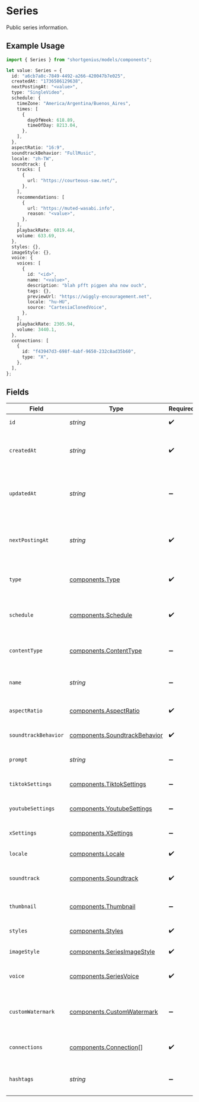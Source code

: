 # Series

Public series information.

## Example Usage

```typescript
import { Series } from "shortgenius/models/components";

let value: Series = {
  id: "a6cb7a8c-7849-4492-a266-420047b7e025",
  createdAt: "1736586129638",
  nextPostingAt: "<value>",
  type: "SingleVideo",
  schedule: {
    timeZone: "America/Argentina/Buenos_Aires",
    times: [
      {
        dayOfWeek: 618.89,
        timeOfDay: 8213.04,
      },
    ],
  },
  aspectRatio: "16:9",
  soundtrackBehavior: "FullMusic",
  locale: "zh-TW",
  soundtrack: {
    tracks: [
      {
        url: "https://courteous-saw.net/",
      },
    ],
    recommendations: [
      {
        url: "https://muted-wasabi.info",
        reason: "<value>",
      },
    ],
    playbackRate: 6019.44,
    volume: 633.69,
  },
  styles: {},
  imageStyle: {},
  voice: {
    voices: [
      {
        id: "<id>",
        name: "<value>",
        description: "blah pfft pigpen aha now ouch",
        tags: {},
        previewUrl: "https://wiggly-encouragement.net",
        locale: "hu-HU",
        source: "CartesiaClonedVoice",
      },
    ],
    playbackRate: 2305.94,
    volume: 3440.1,
  },
  connections: [
    {
      id: "f43947d3-698f-4abf-9650-232c8ad35b60",
      type: "X",
    },
  ],
};
```

## Fields

| Field                                                                          | Type                                                                           | Required                                                                       | Description                                                                    |
| ------------------------------------------------------------------------------ | ------------------------------------------------------------------------------ | ------------------------------------------------------------------------------ | ------------------------------------------------------------------------------ |
| `id`                                                                           | *string*                                                                       | :heavy_check_mark:                                                             | Unique ID of the series.                                                       |
| `createdAt`                                                                    | *string*                                                                       | :heavy_check_mark:                                                             | Date and time (ISO 8601) when the series was created.                          |
| `updatedAt`                                                                    | *string*                                                                       | :heavy_minus_sign:                                                             | Date and time (ISO 8601) when the series was last updated.                     |
| `nextPostingAt`                                                                | *string*                                                                       | :heavy_check_mark:                                                             | Date and time (ISO 8601) when the next video will be posted.                   |
| `type`                                                                         | [components.Type](../../models/components/type.md)                             | :heavy_check_mark:                                                             | Type of the series (e.g., automatically generated).                            |
| `schedule`                                                                     | [components.Schedule](../../models/components/schedule.md)                     | :heavy_check_mark:                                                             | The publishing schedule for the video series.                                  |
| `contentType`                                                                  | [components.ContentType](../../models/components/contenttype.md)               | :heavy_minus_sign:                                                             | Indicates the type of content in this series.                                  |
| `name`                                                                         | *string*                                                                       | :heavy_minus_sign:                                                             | User-friendly name for the series.                                             |
| `aspectRatio`                                                                  | [components.AspectRatio](../../models/components/aspectratio.md)               | :heavy_check_mark:                                                             | Aspect ratio of the series videos.                                             |
| `soundtrackBehavior`                                                           | [components.SoundtrackBehavior](../../models/components/soundtrackbehavior.md) | :heavy_check_mark:                                                             | Behavior of the soundtrack.                                                    |
| `prompt`                                                                       | *string*                                                                       | :heavy_minus_sign:                                                             | A custom topic for the series.                                                 |
| `tiktokSettings`                                                               | [components.TiktokSettings](../../models/components/tiktoksettings.md)         | :heavy_minus_sign:                                                             | Settings for the TikTok platform.                                              |
| `youtubeSettings`                                                              | [components.YoutubeSettings](../../models/components/youtubesettings.md)       | :heavy_minus_sign:                                                             | Settings for the YouTube platform.                                             |
| `xSettings`                                                                    | [components.XSettings](../../models/components/xsettings.md)                   | :heavy_minus_sign:                                                             | Settings for the X/Twitter platform.                                           |
| `locale`                                                                       | [components.Locale](../../models/components/locale.md)                         | :heavy_check_mark:                                                             | Locale of the video series.                                                    |
| `soundtrack`                                                                   | [components.Soundtrack](../../models/components/soundtrack.md)                 | :heavy_check_mark:                                                             | Soundtrack configuration for the series.                                       |
| `thumbnail`                                                                    | [components.Thumbnail](../../models/components/thumbnail.md)                   | :heavy_minus_sign:                                                             | Thumbnail for the series.                                                      |
| `styles`                                                                       | [components.Styles](../../models/components/styles.md)                         | :heavy_check_mark:                                                             | Styles for the series videos.                                                  |
| `imageStyle`                                                                   | [components.SeriesImageStyle](../../models/components/seriesimagestyle.md)     | :heavy_check_mark:                                                             | Image style for series.                                                        |
| `voice`                                                                        | [components.SeriesVoice](../../models/components/seriesvoice.md)               | :heavy_check_mark:                                                             | Voice configuration for the series.                                            |
| `customWatermark`                                                              | [components.CustomWatermark](../../models/components/customwatermark.md)       | :heavy_minus_sign:                                                             | Custom watermark for the series (paid plans only).                             |
| `connections`                                                                  | [components.Connection](../../models/components/connection.md)[]               | :heavy_check_mark:                                                             | Publishing connections for the series.                                         |
| `hashtags`                                                                     | *string*                                                                       | :heavy_minus_sign:                                                             | List of custom hashtags for the series.                                        |